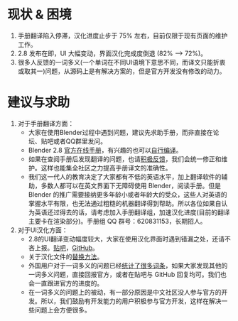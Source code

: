 # 现状 & 困境

1. 手册翻译陷入停滞，汉化进度止步于 75% 左右，目前仅限于现有页面的维护工作。
2. 2.8 发布在即，UI 大幅变动，界面汉化完成度倒退 (82% --> 72%)。
3. 很多人反馈的一词多义(一个单词在不同UI语境下意思不同，而译文只能折衷或取其一)问题，从源码上是有解决方案的，但是官方开发没有修改的动力。

# 建议与求助

1. 对于手册翻译方面：
   - 大家在使用Blender过程中遇到问题，建议先求助手册，而非直接在论坛、贴吧或者QQ群里发问。
   - Blender 2.8 [官方在线手册](https://docs.blender.org/manual/zh-hans/dev/)，有兴趣的也可以[自行编译](https://www.jianshu.com/p/b1a48105e05c)。
   - 如果在查阅手册后发现翻译的问题，也请[积极反馈](http://tieba.baidu.com/p/5584771073)，我们会统一修正和维护。这样也能集全社区之力提高手册译文的准确性。
   - 我们这一代人的教育决定了大家都有不低的英语水平，加上翻译软件的辅助，多数人都可以在英文界面下无障碍使用 Blender，阅读手册。但是 Blender 的推广需要接纳更多年龄小或者年龄大的受众，这些人对英语的掌握水平有限，也无法通过粗糙的机器翻译得到帮助。所以各位如果自认为英语还过得去的话，请考虑加入手册翻译组，加速汉化进度(目前的翻译主要卡在渲染部分)。手册组 QQ 群号：620831153，长期招人。
2. 对于UI汉化方面：
   - 2.8的UI翻译变动幅度较大，大家在使用汉化界面时遇到错漏之处，还请不吝上报。[贴吧](http://tieba.baidu.com/p/5530957667)，[GitHub](https://github.com/sfire/bl_ui_hanzify)。
   - 关于汉化文件的[替换方法](https://www.jianshu.com/p/e6fdda5dd103)。
   - 外国用户对于一词多义的问题已经[统计了很多词条](https://developer.blender.org/T43295)，如果大家发现其他的一词多义问题，直接回报官方，或者在贴吧与 GitHub 回复均可。我们也会一直跟进官方的进度的。
   - 在一词多义的问题上的被动，有一部分原因是中文社区没人参与官方的开发。所以，我们鼓励有开发能力的用户积极参与官方开发，这样在解决一些问题上会方便很多。